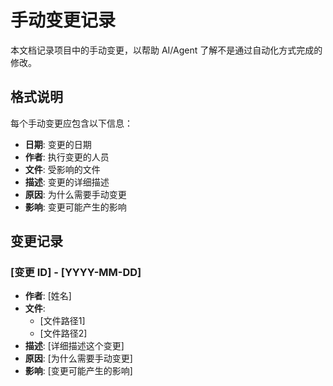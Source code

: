 # 手动变更记录

本文档记录项目中的手动变更，以帮助 AI/Agent 了解不是通过自动化方式完成的修改。

## 格式说明

每个手动变更应包含以下信息：

- **日期**: 变更的日期
- **作者**: 执行变更的人员
- **文件**: 受影响的文件
- **描述**: 变更的详细描述
- **原因**: 为什么需要手动变更
- **影响**: 变更可能产生的影响

## 变更记录

### [变更 ID] - [YYYY-MM-DD]

- **作者**: [姓名]
- **文件**: 
  - [文件路径1]
  - [文件路径2]
- **描述**: [详细描述这个变更]
- **原因**: [为什么需要手动变更]
- **影响**: [变更可能产生的影响]